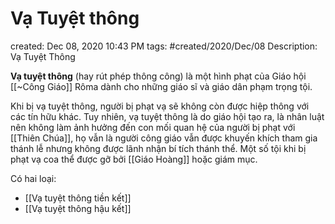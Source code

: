 # Vạ Tuyệt thông

created: Dec 08, 2020 10:43 PM
tags: #created/2020/Dec/08
Description: Vạ Tuyệt Thông

**Vạ tuyệt thông** (hay rút phép thông công) là một hình phạt của Giáo hội [[~Công Giáo]] Rôma dành cho những giáo sĩ và giáo dân phạm trọng tội.

Khi bị vạ tuyệt thông, người bị phạt vạ sẽ không còn được hiệp thông với các tín hữu khác. Tuy nhiên, vạ tuyệt thông là do giáo hội tạo ra, là nhân luật nên không làm ảnh hưởng đến con mối quan hệ của người bị phạt với [[Thiên Chúa]], họ vẫn là người công giáo vẫn được khuyến khích tham gia thánh lễ nhưng không được lãnh nhận bí tích thánh thể. Một số tội khi bị phạt vạ coa thể được gỡ bởi [[Giáo Hoàng]] hoặc giám mục.

Có hai loại:

- [[Vạ tuyệt thông tiền kết]]
- [[Vạ tuyệt thông hậu kết]]